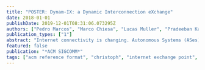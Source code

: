 ```yaml
---
title: "POSTER: Dynam-IX: a Dynamic Interconnection eXchange"
date: 2018-01-01
publishDate: 2019-12-01T08:31:06.073295Z
authors: ["Pedro Marcos", "Marco Chiesa", "Lucas Muller", "Pradeeban Kathiravelu", "Christoph Dietzel", "Marco Canini", "Marinho Barcellos"]
publication_types: ["1"]
abstract: "Internet connectivity is changing. Autonomous Systems (ASes) can now reach hundreds of networks directly through Internet eXchange Points (IXPs). Despite the benefits, any pair of ASes needs first to agree on exchanging traffic. By survey-ing 100+ network operators, we discovered that this process is mainly manual and lengthy. Because of the hassle, ASes miss interconnection opportunities and prefer long-term agree-ments, even if not matching current Internet traffic dynamics. To facilitate establishing agreements in short time frames, we propose Dynam-IX, a framework that arms operators with two components: a high-level interconnection intent abstrac-tion, which allows them to express their interconnection poli-cies, and a protocol to automate discovering and offering interconnection opportunities. Dynam-IX provides a trust-worthy environment where networks agree to interconnect without relying on any central entity. To realize this, we use a blockchain infrastructure to allow operators to query for inter-connection proposals and securely store agreement records. We evaluate a prototype built atop Hyperledger Fabric and show that an AS can establish tens of agreements within a minute, unleashing possibilities for traffic engineering, in-creasing link utilization and creating economic opportunities. Our proposal has already spurred interest for deployment at an international service provider and a large IXP."
featured: false
publication: "*ACM SIGCOMM*"
tags: ["acm reference format", "christoph", "internet exchange point", "lucas müller", "marco chiesa", "pedro marcos", "peering", "pradeeban kathiravelu", "wide-area traffic delivery"]
---
```


